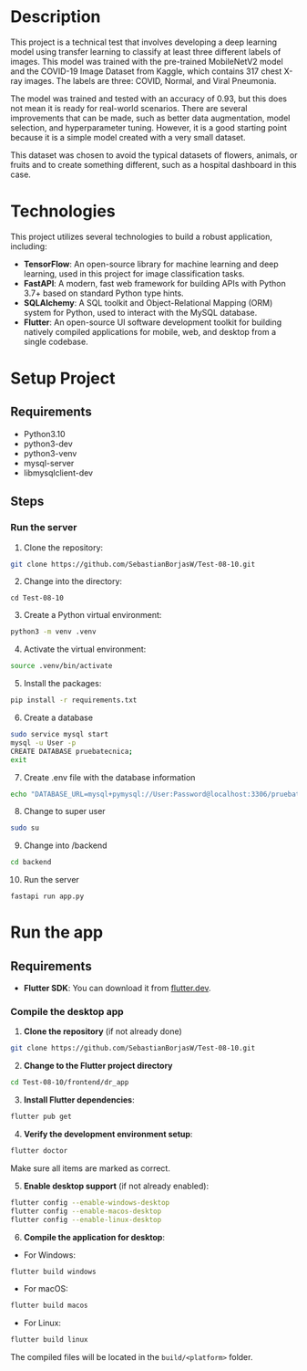 # Description
This project is a technical test that involves developing a deep learning model using transfer learning to classify at least three different labels of images. This model was trained with the pre-trained MobileNetV2 model and the COVID-19 Image Dataset from Kaggle, which contains 317 chest X-ray images. The labels are three: COVID, Normal, and Viral Pneumonia.  

The model was trained and tested with an accuracy of 0.93, but this does not mean it is ready for real-world scenarios. There are several improvements that can be made, such as better data augmentation, model selection, and hyperparameter tuning. However, it is a good starting point because it is a simple model created with a very small dataset.  

This dataset was chosen to avoid the typical datasets of flowers, animals, or fruits and to create something different, such as a hospital dashboard in this case.  

# Technologies
This project utilizes several technologies to build a robust application, including:  
- **TensorFlow**: An open-source library for machine learning and deep learning, used in this project for image classification tasks.  
- **FastAPI**: A modern, fast web framework for building APIs with Python 3.7+ based on standard Python type hints.  
- **SQLAlchemy**: A SQL toolkit and Object-Relational Mapping (ORM) system for Python, used to interact with the MySQL database.
- **Flutter**: An open-source UI software development toolkit for building natively compiled applications for mobile, web, and desktop from a single codebase.  

# Setup Project
## Requirements
* Python3.10  
* python3-dev  
* python3-venv  
* mysql-server  
* libmysqlclient-dev  

## Steps  
### Run the server  
1. Clone the repository:  
``` bash
git clone https://github.com/SebastianBorjasW/Test-08-10.git
```

2. Change into the directory:
```
cd Test-08-10
```

3. Create a Python virtual environment:
``` bash
python3 -m venv .venv
```

4. Activate the virtual environment:
``` bash
source .venv/bin/activate
```

5. Install the packages:  
``` bash
pip install -r requirements.txt
```

6. Create a database  
``` bash
sudo service mysql start
mysql -u User -p
CREATE DATABASE pruebatecnica;
exit
```

7. Create .env file with the database information
``` bash
echo "DATABASE_URL=mysql+pymysql://User:Password@localhost:3306/pruebatecnica" > .env
```

8. Change to super user
``` bash
sudo su
```

9. Change into /backend
``` bash
cd backend
```

10. Run the server
```
fastapi run app.py
```

# Run the app
## Requirements
- **Flutter SDK**: You can download it from [flutter.dev](https://flutter.dev/docs/get-started/install).
### Compile the desktop app
1. **Clone the repository** (if not already done)
``` bash
git clone https://github.com/SebastianBorjasW/Test-08-10.git
```

2. **Change to the Flutter project directory**
``` bash
cd Test-08-10/frontend/dr_app
```

3. **Install Flutter dependencies**:
``` bash
flutter pub get
```

4. **Verify the development environment setup**:
``` bash
flutter doctor
```
Make sure all items are marked as correct.

5. **Enable desktop support** (if not already enabled):
``` bash
flutter config --enable-windows-desktop
flutter config --enable-macos-desktop
flutter config --enable-linux-desktop
```

6. **Compile the application for desktop**:
- For Windows:
``` bash
flutter build windows
```
- For macOS:
``` bash
flutter build macos
```
- For Linux:
``` bash
flutter build linux
```
The compiled files will be located in the `build/<platform>` folder.


